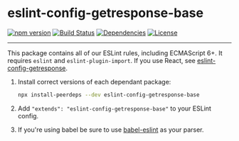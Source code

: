 # eslint-config-getresponse-base

[![npm version](https://badge.fury.io/js/eslint-config-getresponse-base.svg)](https://badge.fury.io/js/eslint-config-getresponse-base)
[![Build Status](https://travis-ci.com/getresponse/eslint-config-getresponse-base.svg?branch=master)](https://travis-ci.com/getresponse/eslint-config-getresponse-base)
[![Dependencies](https://img.shields.io/david/getresponse/eslint-config-getresponse-base.svg?style=flat-square)](https://david-dm.org/getresponse/eslint-config-getresponse-base)
[![License](http://img.shields.io/:license-mit-blue.svg?style=flat-square)](http://badges.mit-license.org)

---

This package contains all of our ESLint rules, including ECMAScript 6+. It requires `eslint` and `eslint-plugin-import`. If you use React, see [eslint-config-getresponse](https://github.com/getresponse/eslint-config-getresponse/).

1. Install correct versions of each dependant package:

   ```bash
   npx install-peerdeps --dev eslint-config-getresponse-base
   ```

2. Add `"extends": "eslint-config-getresponse-base"` to your ESLint config.

3. If you're using babel be sure to use [babel-eslint](https://github.com/babel/babel-eslint) as your parser.
